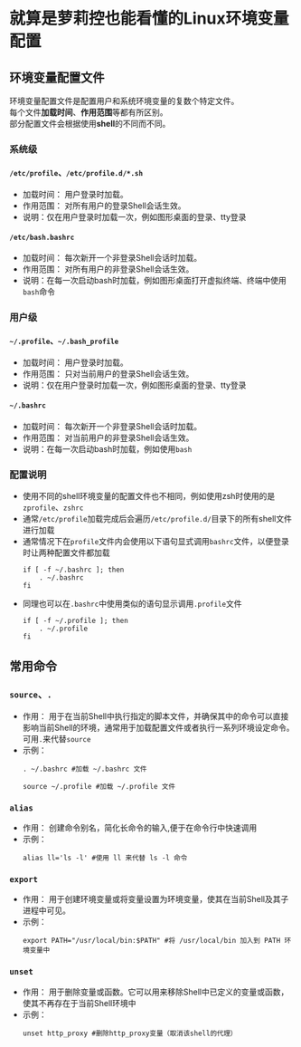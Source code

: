 # 就算是萝莉控也能看懂的Linux环境变量配置
## 环境变量配置文件
环境变量配置文件是配置用户和系统环境变量的复数个特定文件。  
每个文件**加载时间**、**作用范围**等都有所区别。  
部分配置文件会根据使用**shell**的不同而不同。
### 系统级
#### `/etc/profile`、`/etc/profile.d/*.sh`
- 加载时间： 用户登录时加载。
- 作用范围： 对所有用户的登录Shell会话生效。
- 说明：仅在用户登录时加载一次，例如图形桌面的登录、tty登录

#### `/etc/bash.bashrc`
- 加载时间： 每次新开一个非登录Shell会话时加载。
- 作用范围： 对所有用户的非登录Shell会话生效。
- 说明：在每一次启动bash时加载，例如图形桌面打开虚拟终端、终端中使用`bash`命令

### 用户级
#### `~/.profile`、`~/.bash_profile`
- 加载时间： 用户登录时加载。
- 作用范围： 只对当前用户的登录Shell会话生效。
- 说明：仅在用户登录时加载一次，例如图形桌面的登录、tty登录

#### `~/.bashrc`
- 加载时间： 每次新开一个非登录Shell会话时加载。
- 作用范围： 对当前用户的非登录Shell会话生效。
- 说明：在每一次启动bash时加载，例如使用`bash`

### 配置说明
- 使用不同的shell环境变量的配置文件也不相同，例如使用zsh时使用的是`zprofile`、`zshrc`
- 通常`/etc/profile`加载完成后会遍历`/etc/profile.d/`目录下的所有shell文件进行加载
- 通常情况下在`profile`文件内会使用以下语句显式调用`bashrc`文件，以便登录时让两种配置文件都加载
  ```shell
  if [ -f ~/.bashrc ]; then
      . ~/.bashrc
  fi
  ```
- 同理也可以在`.bashrc`中使用类似的语句显示调用`.profile`文件
  ```shell
  if [ -f ~/.profile ]; then
      . ~/.profile
  fi
  ```

## 常用命令
### `source`、`.`
- 作用： 用于在当前Shell中执行指定的脚本文件，并确保其中的命令可以直接影响当前Shell的环境，通常用于加载配置文件或者执行一系列环境设定命令。可用`.`来代替`source`
- 示例： 
  ```shell
  . ~/.bashrc #加载 ~/.bashrc 文件
  ``` 
  ```shell
  source ~/.profile #加载 ~/.profile 文件
  ```

### `alias`
- 作用： 创建命令别名，简化长命令的输入,便于在命令行中快速调用
- 示例： 
  ```shell 
  alias ll='ls -l' #使用 ll 来代替 ls -l 命令
  ```

### `export`
- 作用： 用于创建环境变量或将变量设置为环境变量，使其在当前Shell及其子进程中可见。
- 示例： 
  ```shell
  export PATH="/usr/local/bin:$PATH" #将 /usr/local/bin 加入到 PATH 环境变量中
  ``` 

### `unset`
- 作用： 用于删除变量或函数。它可以用来移除Shell中已定义的变量或函数，使其不再存在于当前Shell环境中
- 示例：
  ```shell
  unset http_proxy #删除http_proxy变量（取消该shell的代理）
  ```